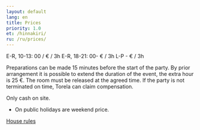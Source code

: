 ```yaml
---
layout: default
lang: en
title: Prices
priority: 1.0
et: /hinnakiri/
ru: /ru/prices/
---
```

E-R, 10-13: 00 / € / 3h
E-R, 18-21: 00- € / 3h
L-P - € / 3h

Preparations can be made 15 minutes before the start of the party.
By prior arrangement it is possible to extend the duration of the event, the extra hour is 25 €.
The room must be released at the agreed time. If the party is not terminated on time, Torela can claim compensation.

Only cash on site.

* On public holidays are weekend price.

[House rules](/en/rules/)
